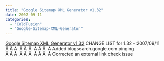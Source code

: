 ```yaml
---
title: "Google Sitemap XML Generator v1.32"
date: 2007-09-11
categories: 
  - "ColdFusion"
  - "Google-Sitemap-XML-Generator"
---
```


[Google Sitemap XML Generator v1.32](http://googlesitemapxmlgenerator.riaforge.org/) CHANGE LIST for 1.32 - 2007/09/11  
Â Â Â  Â Â Â  Â Â Â  Â Added blogsearch.google.com pinging  
Â Â Â  Â Â Â  Â Â Â  Â Corrected an external link check issue
